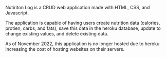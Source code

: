 Nutiriton Log is a CRUD web application made with HTML, CSS, and Javascript. 

The application is capable of having users create nutrition data (calories, protien, carbs, and fats), save this data in the heroku database, update to change existing values, and delete existing data.

As of November 2022, this application is no longer hosted due to heroku increasing the cost of hosting websites on their servers.
